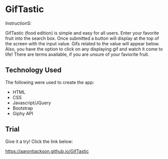 # GifTastic

InstructionS:

GifTastic (food edition) is simple and easy for all users. Enter your favorite fruit into the search box. Once submitted a button will display at the top of the screen with the input value. Gifs related to the value will appear below. Also, you have the option to click on any displaying gif and watch it come to life! There are terms available, if you are unsure of your faviorite fruit.

## **Technology Used**

The following were used to create the app:
  * HTML
  * CSS
  * Javascript/JQuery
  * Bootstrap
  * Giphy API
  
## **Trial**

Give it a try! Click the link below:

https://aarontjackson.github.io/GifTastic
